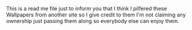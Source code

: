 This is a read me file just to inform you that I think I pilfered these Wallpapers from another site so I give credit to them I'm not claiming any ownership just passing them along so everybody else can enjoy them.
